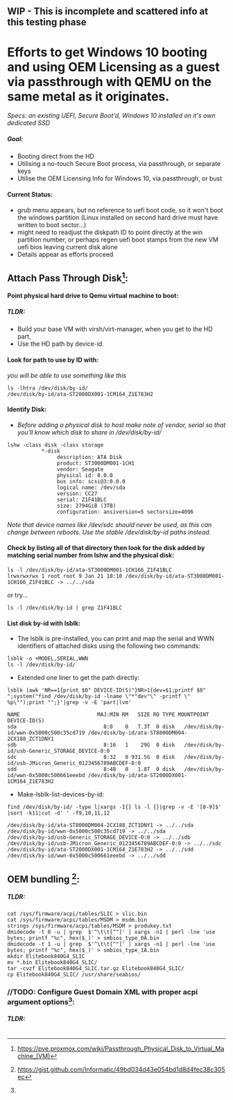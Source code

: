 ## WIP - This is incomplete and scattered info at this testing phase

# Efforts to get Windows 10 booting and using OEM Licensing as a guest via passthrough with QEMU on the same metal as it originates.
 _Specs: an existing UEFI, Secure Boot'd, Windows 10 installed on it's own dedicated SSD_
   ##### Goal: 
   * Booting direct from the HD 
   * Utilising a no-touch Secure Boot process, via passthrough, or separate keys
   * Utilise the OEM Licensing Info for Windows 10, via passthrough, or bust

#### Current Status: 
  * grub menu appears, but no reference to uefi boot code, so it won't boot the windows partition (Linux installed on second hard drive must have written to boot sector...)
  * might need to readjust the diskpath ID to point directly at the win partition number, or perhaps regen uefi boot stamps from the new VM uefi bios leaving current disk alone
  * Details appear as efforts proceed


## Attach Pass Through Disk[^1]:
#### Point physical hard drive to Qemu virtual machine to boot:
 ##### TLDR:
 * Build your base VM with virsh/virt-manager, when you get to the HD part, 
 * Use the HD path by device-id.
 #### Look for path to use by ID with:
  _you will be able to use something like this_
  ```
  ls -lhtra /dev/disk/by-id/
  /dev/disk/by-id/ata-ST2000DX001-1CM164_Z1E783H2
  ```

 #### Identify Disk:
  * _Before adding a physical disk to host make note of vendor, serial so that you'll know which disk to share in /dev/disk/by-id/_
  ```
  lshw -class disk -class storage
             *-disk
                  description: ATA Disk
                  product: ST3000DM001-1CH1
                  vendor: Seagate
                  physical id: 0.0.0
                  bus info: scsi@3:0.0.0
                  logical name: /dev/sda
                  version: CC27
                  serial: Z1F41BLC
                  size: 2794GiB (3TB)
                  configuration: ansiversion=5 sectorsize=4096
  ```
  _Note that device names like /dev/sdc should never be used, as this can change between reboots. Use the stable /dev/disk/by-id paths instead._ 
  
 #### Check by listing all of that directory then look for the disk added by matching serial number from lshw and the physical disk:
 ```
 ls -l /dev/disk/by-id/ata-ST3000DM001-1CH166_Z1F41BLC
 lrwxrwxrwx 1 root root 9 Jan 21 10:10 /dev/disk/by-id/ata-ST3000DM001-1CH166_Z1F41BLC -> ../../sda
 ```
 or try... 
 ```
 ls -l /dev/disk/by-id | grep Z1F41BLC
 ```

#### List disk by-id with lsblk:
 * The lsblk is pre-installed, you can print and map the serial and WWN identifiers of attached disks using the following two commands:
 ```
 lsblk -o +MODEL,SERIAL,WWN
 ls -l /dev/disk/by-id/
 ```
 * Extended one liner to get the path directly:
 ```
 lsblk |awk 'NR==1{print $0" DEVICE-ID(S)"}NR>1{dev=$1;printf $0" ";system("find /dev/disk/by-id -lname \"*"dev"\" -printf \" %p\"");print "";}'|grep -v -E 'part|lvm'

 NAME                         MAJ:MIN RM   SIZE RO TYPE MOUNTPOINT DEVICE-ID(S)
 sda                            8:0    0   7.3T  0 disk   /dev/disk/by-id/wwn-0x5000c500c35cd719 /dev/disk/by-id/ata-ST8000DM004-2CX188_ZCT1DNY1
 sdb                            8:16   1    29G  0 disk   /dev/disk/by-id/usb-Generic_STORAGE_DEVICE-0:0
 sdc                            8:32   0 931.5G  0 disk   /dev/disk/by-id/usb-JMicron_Generic_0123456789ABCDEF-0:0
 sdd                            8:48   0   1.8T  0 disk   /dev/disk/by-id/wwn-0x5000c500661eeebd /dev/disk/by-id/ata-ST2000DX001-1CM164_Z1E783H2
 ```
 * Make-lsblk-list-devices-by-id:
 ```
 find /dev/disk/by-id/ -type l|xargs -I{} ls -l {}|grep -v -E '[0-9]$' |sort -k11|cut -d' ' -f9,10,11,12

 /dev/disk/by-id/ata-ST8000DM004-2CX188_ZCT1DNY1 -> ../../sda
 /dev/disk/by-id/wwn-0x5000c500c35cd719 -> ../../sda
 /dev/disk/by-id/usb-Generic_STORAGE_DEVICE-0:0 -> ../../sdb
 /dev/disk/by-id/usb-JMicron_Generic_0123456789ABCDEF-0:0 -> ../../sdc
 /dev/disk/by-id/ata-ST2000DX001-1CM164_Z1E783H2 -> ../../sdd
 /dev/disk/by-id/wwn-0x5000c500661eeebd -> ../../sdd
 ```



## OEM bundling [^2]:
 ##### TLDR: 
 ```
 cat /sys/firmware/acpi/tables/SLIC > slic.bin
 cat /sys/firmware/acpi/tables/MSDM > msdm.bin
 strings /sys/firmware/acpi/tables/MSDM > produkey.txt
 dmidecode -t 0 -u | grep  $'^\t\t[^"]' | xargs -n1 | perl -lne 'use bytes; printf "%c", hex($_)' > smbios_type_0A.bin
 dmidecode -t 1 -u | grep  $'^\t\t[^"]' | xargs -n1 | perl -lne 'use bytes; printf "%c", hex($_)' > smbios_type_1A.bin
 mkdir Elitebook840G4_SLIC
 mv *.bin Elitebook840G4_SLIC/
 tar -cvzf Elitebook840G4_SLIC.tar.gz Elitebook840G4_SLIC/
 cp Elitebook840G4_SLIC/ /usr/share/seabios/
 ```


### //TODO: Configure Guest Domain XML with proper acpi argument options[^3]: 
 ##### TLDR: 
 ```
 ```
 


[^1]: https://pve.proxmox.com/wiki/Passthrough_Physical_Disk_to_Virtual_Machine_(VM)
[^2]: https://gist.github.com/Informatic/49bd034d43e054bd1d8d4fec38c305ec
[^3]: 



